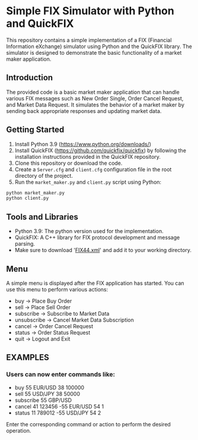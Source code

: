 # Simple FIX Simulator with Python and QuickFIX

This repository contains a simple implementation of a FIX (Financial Information eXchange) simulator using Python and the QuickFIX library. The simulator is designed to demonstrate the basic functionality of a market maker application.

## Introduction

The provided code is a basic market maker application that can handle various FIX messages such as New Order Single, Order Cancel Request, and Market Data Request. It simulates the behavior of a market maker by sending back appropriate responses and updating market data.

## Getting Started

1. Install Python 3.9 (https://www.python.org/downloads/)
2. Install QuickFIX (https://github.com/quickfix/quickfix) by following the installation instructions provided in the QuickFIX repository.
3. Clone this repository or download the code.
4. Create a `Server.cfg` and `client.cfg` configuration file in the root directory of the project. 
5. Run the `market_maker.py` and `client.py` script using Python:

```bash
python market_maker.py
python client.py
```

## Tools and Libraries

- Python 3.9: The python version used for the implementation.
- QuickFIX: A C++ library for FIX protocol development and message parsing.
- Make sure to download '[FIX44.xml](https://github.com/quickfix/quickfix/blob/master/spec/FIX44.xml)' and add it to your working directory.

## Menu

A simple menu is displayed after the FIX application has started. You can use this menu to perform various actions:

- buy -> Place Buy Order
- sell -> Place Sell Order
- subscribe -> Subscribe to Market Data
- unsubscribe -> Cancel Market Data Subscription
- cancel -> Order Cancel Request
- status -> Order Status Request
- quit -> Logout and Exit

## EXAMPLES

### Users can now enter commands like:

- buy 55 EUR/USD 38 100000
- sell 55 USD/JPY 38 50000
- subscribe 55 GBP/USD
- cancel 41 123456 -55 EUR/USD 54 1
- status 11 789012 -55 USD/JPY 54 2

Enter the corresponding command or action to perform the desired operation.

